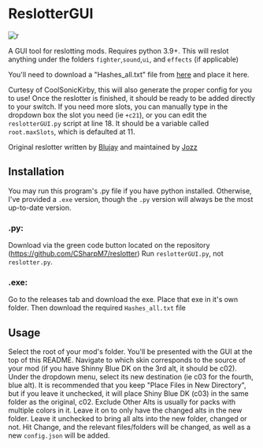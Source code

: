 # ReslotterGUI

![r](https://i.imgur.com/Esyp5Jo.png)

A GUI tool for reslotting mods. Requires python 3.9+. This will reslot anything under the folders `fighter`,`sound`,`ui`, and `effects` (if applicable)

You'll need to download a "Hashes_all.txt" file from [here](https://github.com/ultimate-research/archive-hashes/blob/master/Hashes_all) and place it here.

Curtesy of CoolSonicKirby, this will also generate the proper config for you to use! Once the reslotter is finished, it should be ready to be added directly to your switch. If you need more slots, you can manually type in the dropdown box the slot you need (ie `+c21`), or you can edit the `reslotterGUI.py` script at line 18. It should be a variable called `root.maxSlots`, which is defaulted at 11.

Original reslotter written by [Blujay](https://github.com/blu-dev) and maintained by [Jozz](https://github.com/jozz024/ssbu-skin-reslotter)

## Installation

You may run this program's .py file if you have python installed. Otherwise, I've provided a `.exe` version, though the `.py` version will always be the most up-to-date version.

### .py: 
Download via the green code button located on the repository (https://github.com/CSharpM7/reslotter) Run `reslotterGUI.py`, not `reslotter.py`.
### .exe:
Go to the releases tab and download the exe. Place that exe in it's own folder. Then download the required `Hashes_all.txt` file

## Usage

Select the root of your mod's folder. You'll be presented with the GUI at the top of this README. Navigate to which skin corresponds to the source of your mod (if you have Shinny Blue DK on the 3rd alt, it should be c02). Under the dropdown menu, select its new destination (ie c03 for the fourth, blue alt). It is recommended that you keep "Place Files in New Directory", but if you leave it unchecked, it will place Shiny Blue DK (c03) in the same folder as the original, c02. Exclude Other Alts is usually for packs with multiple colors in it. Leave it on to only have the changed alts in the new folder. Leave it unchecked to bring all alts into the new folder, changed or not. Hit Change, and the relevant files/folders will be changed, as well as a new `config.json` will be added.
